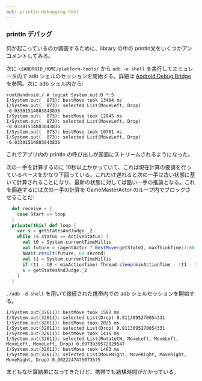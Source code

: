 ```yaml
---
out: println-debugging.html
---
```


  [adb]: http://developer.android.com/tools/help/adb.html

### println デバッグ

何が起こっているのか調査するために、library の中の println文をいくつかアンコメントしてみる。

次に `\$ANDROID_HOME/platform-tools/` から `adb -e shell` を実行してエミュレータ内で adb シェルのセッションを開始する。詳細は [Android Debug Bridge][adb] を参照。次に adb シェル内から:

```
root@android:/ # logcat System.out:D *:S
I/System.out(  873): bestMove took 13464 ms
I/System.out(  873): selected List(MoveLeft, Drop) -0.03301514803843836
I/System.out(  873): bestMove took 12045 ms
I/System.out(  873): selected List(MoveLeft, Drop) -0.03301514803843836
I/System.out(  873): bestMove took 10781 ms
I/System.out(  873): selected List(MoveLeft, Drop) -0.03301514803843836
```

これでアプリ内の println の呼び出しが画面にストリームされるようになった。

次の一手を計算するのに 10秒以上かかっていて、これは現在計算の要請を行っているペースをかなり下回っている。これだけ遅れると次の一手は古い状態に基いて計算されることになり、最新の状態に対しては酷い一手の推論となる。これを回避するには次の一手の計算を GameMasterActor のループ内でブロックさせることだ:

```scala
  def receive = {
    case Start => loop 
  }
  private[this] def loop {
    var s = getStatesAndJudge._2
    while (s.status == ActiveStatus) {
      val t0 = System.currentTimeMillis
      val future = (agentActor ? BestMove(getState2, maxThinkTime))(60 second)
      Await.result(future, 60 second)
      val t1 = System.currentTimeMillis
      if (t1 - t0 < minActionTime) Thread.sleep(minActionTime - (t1 - t0))
      s = getStatesAndJudge._2
    }
  }
```

`./adb -d shell` を用いて接続された携帯内での adb シェルセッションを開始する。

```
I/System.out(32611): bestMove took 1582 ms
I/System.out(32611): selected List(Drop) 0.9113095270054331
I/System.out(32611): bestMove took 2025 ms
I/System.out(32611): selected List(Drop) 0.9113095270054331
I/System.out(32611): bestMove took 1416 ms
I/System.out(32611): selected List(RotateCW, MoveLeft, MoveLeft, MoveLeft, MoveLeft, Drop) 0.8973939572929547
I/System.out(32611): bestMove took 1483 ms
I/System.out(32611): selected List(MoveRight, MoveRight, MoveRight, MoveRight, Drop) 0.9022247475073575
```

まともな計算結果になってきたけど、携帯でも結構時間がかかっている。
